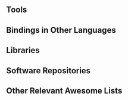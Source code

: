 ## Tools


## Bindings in Other Languages


## Libraries


## Software Repositories


## Other Relevant Awesome Lists

